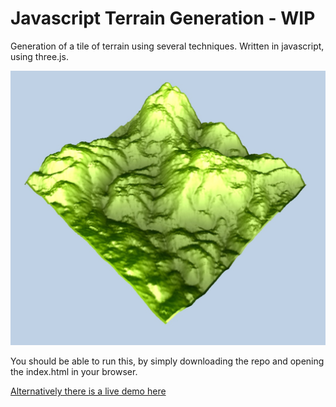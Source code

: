 # Javascript Terrain Generation - WIP
Generation of a tile of terrain using several techniques. Written in javascript, using three.js.

![Perlin Noise](/images/perlin1.jpg)

You should be able to run this, by simply downloading the repo and opening the index.html in your browser.


[Alternatively there is a live demo here](http://demos.sammurphy.me/terrain/)

